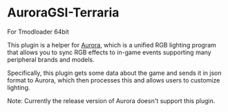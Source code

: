 # AuroraGSI-Terraria

For Tmodloader 64bit

This plugin is a helper for [Aurora](http://www.project-aurora.com/), which is a unified RGB lighting program that allows you to sync RGB effects to in-game events supporting many peripheral brands and models.

Specifically, this plugin gets some data about the game and sends it in json format to Aurora, which then processes this and allows users to customize lighting.

Note: Currently the release version of Aurora doesn't support this plugin.

